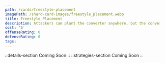 ```yaml
---
path: /cards/freestyle-placement
imagePath: /shard-card-images/freestyle_placement.webp
title: Freestyle Placement
description: Attackers can plant the converter anywhere, but the converting time +40s.
cost: '5'
offenseRating: 0
defenseRating: 0
tags:
---
```

::details-section
Coming Soon
::
::strategies-section
Coming Soon
::